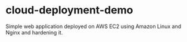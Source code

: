 # cloud-deployment-demo
Simple web application deployed on AWS EC2 using Amazon Linux and Nginx and hardening it.
